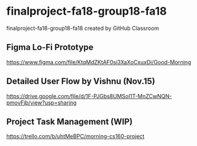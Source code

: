 # finalproject-fa18-group18-fa18
finalproject-fa18-group18-fa18 created by GitHub Classroom

## Figma Lo-Fi Prototype
https://www.figma.com/file/KtqMdZKtAF0si3XaXoCxuxDi/Good-Morning

## Detailed User Flow by Vishnu (Nov.15)
https://drive.google.com/file/d/1F-PJGbs8UMSoI1T-MnZCwNQN-pmovFjb/view?usp=sharing

## Project Task Management (WIP)
https://trello.com/b/uhtMeBPC/morning-cs160-project
